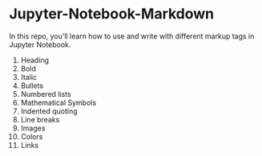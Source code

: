 # Jupyter-Notebook-Markdown
In this repo, you'll learn how to use and write with different markup tags in Jupyter Notebook.
1. Heading
2. Bold
3. Italic
4. Bullets
5. Numbered lists
6. Mathematical Symbols
7. Indented quoting
8. Line breaks
9. Images
10. Colors
11. Links
